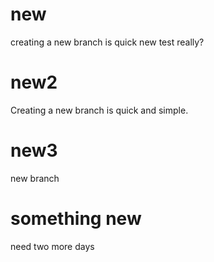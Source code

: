 # new
creating a new branch is quick
new test
really?
# new2
Creating a new branch is quick and simple.
# new3
new branch
# something new
need two more days